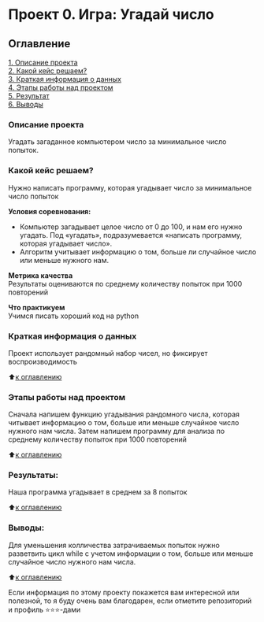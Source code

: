 # Проект 0. Игра: Угадай число

## Оглавление  
[1. Описание проекта](.README.md#Описание-проекта)  
[2. Какой кейс решаем?](.README.md#Какой-кейс-решаем)  
[3. Краткая информация о данных](.README.md#Краткая-информация-о-данных)  
[4. Этапы работы над проектом](.README.md#Этапы-работы-над-проектом)  
[5. Результат](.README.md#Результат)    
[6. Выводы](.README.md#Выводы) 

### Описание проекта    
Угадать загаданное компьютером число за минимальное число попыток.

### Какой кейс решаем?    
Нужно написать программу, которая угадывает число за минимальное число попыток

**Условия соревнования:**  
- Компьютер загадывает целое число от 0 до 100, и нам его нужно угадать. Под «угадать», подразумевается «написать программу, которая угадывает число».
- Алгоритм учитывает информацию о том, больше ли случайное число или меньше нужного нам.

**Метрика качества**     
Результаты оцениваются по среднему количеству попыток при 1000 повторений

**Что практикуем**     
Учимся писать хороший код на python


### Краткая информация о данных
Проект использует рандомный набор чисел, но фиксирует воспроизводимость
  
:arrow_up:[к оглавлению](.README.md#Оглавление)


### Этапы работы над проектом  
Сначала напишем функцию угадывания рандомного числа, которая читывает информацию о том, больше или меньше случайное число нужного нам числа.
Затем напишем программу для анализа по среднему количеству попыток при 1000 повторений

:arrow_up:[к оглавлению](.README.md#Оглавление)


### Результаты:  
Наша программа угадывает в среднем за 8 попыток

:arrow_up:[к оглавлению](.README.md#Оглавление)


### Выводы:  
Для уменьшения колличества затрачиваемых попыток нужно разветвить цикл while с учетом информации о том, больше или меньше случайное число нужного нам числа.

:arrow_up:[к оглавлению](.README.md#Оглавление)


Если информация по этому проекту покажется вам интересной или полезной, то я буду очень вам благодарен, если отметите репозиторий и профиль ⭐️⭐️⭐️-дами